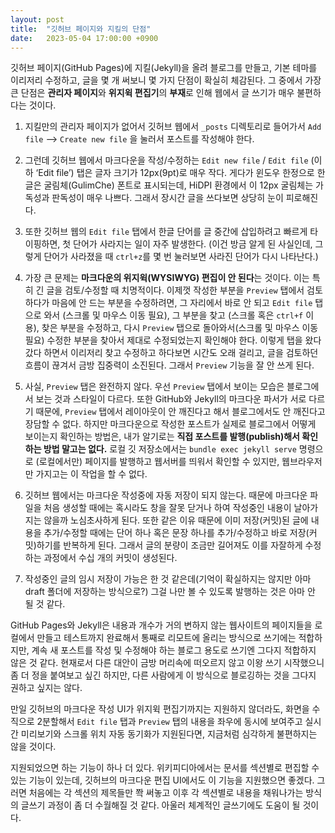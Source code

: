 ```yaml
---
layout: post
title:  "깃허브 페이지와 지킬의 단점"
date:   2023-05-04 17:00:00 +0900
---
```


깃허브 페이지(GitHub Pages)에 지킬(Jekyll)을 올려 블로그를 만들고, 기본 테마를 이리저리 수정하고, 글을 몇 개 써보니 몇 가지 단점이 확실히 체감된다. 그 중에서 가장 큰 단점은 **관리자 페이지**와 **위지윅 편집기**의 **부재**로 인해 웹에서 글 쓰기가 매우 불편하다는 것이다.

1. 지킬만의 관리자 페이지가 없어서 깃허브 웹에서 `_posts` 디렉토리로 들어가서 `Add file` --> `Create new file` 을 눌러서 포스트를 작성해야 한다.

2. 그런데 깃허브 웹에서 마크다운을 작성/수정하는 `Edit new file` / `Edit file` (이하 ‘Edit file’) 탭은 글자 크기가 12px(9pt)로 매우 작다. 게다가 윈도우 한정으로 한글은 굴림체(GulimChe) 폰트로 표시되는데, HiDPI 환경에서 이 12px 굴림체는 가독성과 판독성이 매우 나쁘다. 그래서 장시간 글을 쓰다보면 상당히 눈이 피로해진다.

3. 또한 깃허브 웹의 `Edit file` 탭에서 한글 단어를 글 중간에 삽입하려고 빠르게 타이핑하면, 첫 단어가 사라지는 일이 자주 발생한다. (이건 방금 알게 된 사실인데, 그렇게 단어가 사라졌을 때 `ctrl+z`를 몇 번 눌러보면 사라진 단어가 다시 나타난다.)

4. 가장 큰 문제는 **마크다운의 위지윅(WYSIWYG) 편집이 안 된다**는 것이다. 이는 특히 긴 글을 검토/수정할 때 치명적이다. 이제껏 작성한 부분을 `Preview` 탭에서 검토하다가 마음에 안 드는 부분을 수정하려면, 그 자리에서 바로 안 되고 `Edit file` 탭으로 와서 (스크롤 및 마우스 이동 필요), 그 부분을 찾고 (스크롤 혹은 `ctrl+f` 이용), 찾은 부분을 수정하고, 다시 `Preview` 탭으로 돌아와서(스크롤 및 마우스 이동 필요) 수정한 부분을 찾아서 제대로 수정되었는지 확인해야 한다. 이렇게 탭을 왔다갔다 하면서 이리저리 찾고 수정하고 하다보면 시간도 오래 걸리고, 글을 검토하던 흐름이 끊겨서 금방 집중력이 소진된다. 그래서 `Preview` 기능을 잘 안 쓰게 된다.

5. 사실, `Preview` 탭은 완전하지 않다. 우선 `Preview` 탭에서 보이는 모습은 블로그에서 보는 것과 스타일이 다르다. 또한 GitHub와 Jekyll의 마크다운 파서가 서로 다르기 때문에, `Preview` 탭에서 레이아웃이 안 깨진다고 해서 블로그에서도 안 깨진다고 장담할 수 없다. 하지만 마크다운으로 작성한 포스트가 실제로 블로그에서 어떻게 보이는지 확인하는 방법은, 내가 알기로는 **직접 포스트를 발행(publish)해서 확인하는 방법 말고는 없다.** 로컬 깃 저장소에서는 `bundle exec jekyll serve` 명령으로 (로컬에서만) 페이지를 발행하고 웹서버를 띄워서 확인할 수 있지만, 웹브라우저만 가지고는 이 작업을 할 수 없다.

6. 깃허브 웹에서는 마크다운 작성중에 자동 저장이 되지 않는다. 때문에 마크다운 파일을 처음 생성할 때에는 혹시라도 창을 잘못 닫거나 하여 작성중인 내용이 날아가지는 않을까 노심초사하게 된다. 또한 같은 이유 때문에 이미 저장(커밋)된 글에 내용을 추가/수정할 때에는 단어 하나 혹은 문장 하나를 추가/수정하고 바로 저장(커밋)하기를 반복하게 된다. 그래서 글의 분량이 조금만 길어져도 이를 자잘하게 수정하는 과정에서 수십 개의 커밋이 생성된다.

7. 작성중인 글의 임시 저장이 가능은 한 것 같은데(기억이 확실하지는 않지만 아마 draft 폴더에 저장하는 방식으로?) 그걸 나만 볼 수 있도록 발행하는 것은 아마 안 될 것 같다.

GitHub Pages와 Jekyll은 내용과 개수가 거의 변하지 않는 웹사이트의 페이지들을 로컬에서 만들고 테스트까지 완료해서 통째로 리모트에 올리는 방식으로 쓰기에는 적합하지만, 계속 새 포스트를 작성 및 수정해야 하는 블로그 용도로 쓰기엔 그다지 적합하지 않은 것 같다. 현재로서 다른 대안이 금방 머리속에 떠오르지 않고 이왕 쓰기 시작했으니 좀 더 정을 붙여보고 싶긴 하지만, 다른 사람에게 이 방식으로 블로깅하는 것을 그다지 권하고 싶지는 않다.

만일 깃허브의 마크다운 작성 UI가 위지윅 편집기까지는 지원하지 않더라도, 화면을 수직으로 2분할해서 `Edit file` 탭과 `Preview` 탭의 내용을 좌우에 동시에 보여주고 실시간 미리보기와 스크롤 위치 자동 동기화가 지원된다면, 지금처럼 심각하게 불편하지는 않을 것이다.

지원되었으면 하는 기능이 하나 더 있다. 위키피디아에서는 문서를 섹션별로 편집할 수 있는 기능이 있는데, 깃허브의 마크다운 편집 UI에서도 이 기능을 지원했으면 좋겠다. 그러면 처음에는 각 섹션의 제목들만 쫙 써놓고 이후 각 섹션별로 내용을 채워나가는 방식의 글쓰기 과정이 좀 더 수월해질 것 같다. 아울러 체계적인 글쓰기에도 도움이 될 것이다.
